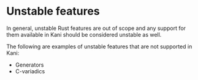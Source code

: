 # Unstable features

In general, unstable Rust features are out of scope and any support
for them available in Kani should be considered unstable as well.

The following are examples of unstable features that are not supported
in Kani:
 * Generators
 * C-variadics
